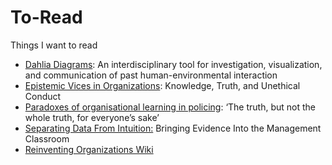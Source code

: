 # To-Read
Things I want to read

* [Dahlia Diagrams](https://www.science.org/doi/pdf/10.1126/sciadv.adj3142): An interdisciplinary tool for
investigation, visualization, and communication of past human-environmental interaction
* [Epistemic Vices in Organizations](https://link.springer.com/article/10.1007/s10551-018-3897-z): Knowledge, Truth, and Unethical Conduct
* [Paradoxes of organisational learning in policing](https://journals.sagepub.com/doi/full/10.1177/13505076231179540): ‘The truth, but not the whole truth, for everyone’s sake’
* [Separating Data From Intuition:](https://www.jstor.org/stable/pdf/43696598.pdf?casa_token=SUgLmhNQA5EAAAAA:iYrZREs_8luloWSFLaXLBxnc2GwgmvoxP32Nptvh2VxUNP2VPtdrKvFTGDVXhuyD_WmxZEKUjGKeIcqRLrxVi-Ia8HoZ4Q85b9jasAL07jDlnymA8hVz) Bringing Evidence Into the Management Classroom
* [Reinventing Organizations Wiki](https://reinventingorganizationswiki.com/en/theory/teal-paradigm-and-organizations/)
